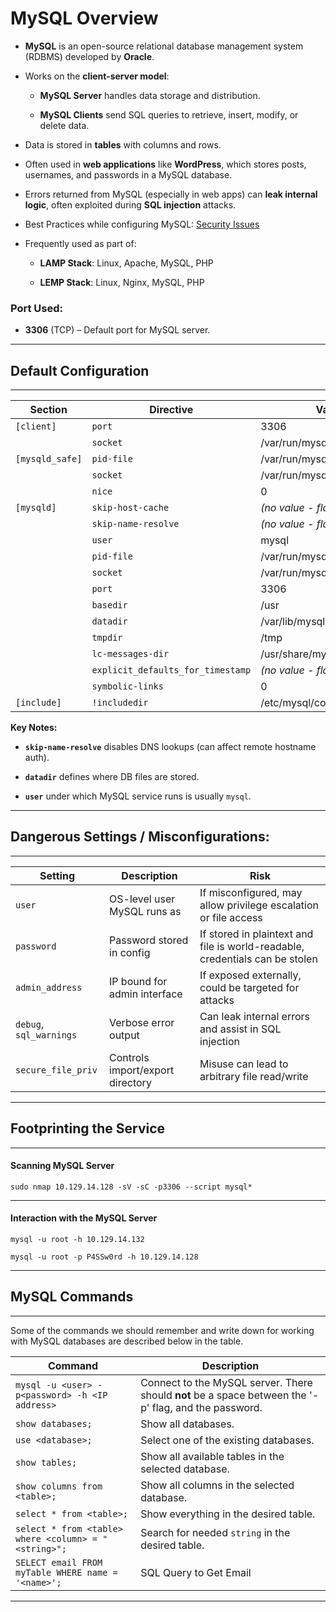 # MySQL Overview

- **MySQL** is an open-source relational database management system (RDBMS) developed by **Oracle**.
    
- Works on the **client-server model**:
    
    - **MySQL Server** handles data storage and distribution.
        
    - **MySQL Clients** send SQL queries to retrieve, insert, modify, or delete data.
        
- Data is stored in **tables** with columns and rows.
    
- Often used in **web applications** like **WordPress**, which stores posts, usernames, and passwords in a MySQL database.
    
- Errors returned from MySQL (especially in web apps) can **leak internal logic**, often exploited during **SQL injection** attacks.
    
- Best Practices while configuring MySQL: [Security Issues](https://dev.mysql.com/doc/refman/8.0/en/general-security-issues.html)
    
- Frequently used as part of:
    
    - **LAMP Stack**: Linux, Apache, MySQL, PHP
        
    - **LEMP Stack**: Linux, Nginx, MySQL, PHP
        

### Port Used:

- **3306** (TCP) – Default port for MySQL server.

* * *

## Default Configuration

* * *

| **Section** | **Directive** | **Value** |
| --- | --- | --- |
| `[client]` | `port` | 3306 |
|     | `socket` | /var/run/mysqld/mysqld.sock |
| `[mysqld_safe]` | `pid-file` | /var/run/mysqld/mysqld.pid |
|     | `socket` | /var/run/mysqld/mysqld.sock |
|     | `nice` | 0   |
| `[mysqld]` | `skip-host-cache` | *(no value - flag is set)* |
|     | `skip-name-resolve` | *(no value - flag is set)* |
|     | `user` | mysql |
|     | `pid-file` | /var/run/mysqld/mysqld.pid |
|     | `socket` | /var/run/mysqld/mysqld.sock |
|     | `port` | 3306 |
|     | `basedir` | /usr |
|     | `datadir` | /var/lib/mysql |
|     | `tmpdir` | /tmp |
|     | `lc-messages-dir` | /usr/share/mysql |
|     | `explicit_defaults_for_timestamp` | *(no value - flag is set)* |
|     | `symbolic-links` | 0   |
| `[include]` | `!includedir` | /etc/mysql/conf.d/ |

**Key Notes:**

- **`skip-name-resolve`** disables DNS lookups (can affect remote hostname auth).
    
- **`datadir`** defines where DB files are stored.
    
- **`user`** under which MySQL service runs is usually `mysql`.
    

* * *

## Dangerous Settings / Misconfigurations:

* * *

| Setting | Description | Risk |
| --- | --- | --- |
| `user` | OS-level user MySQL runs as | If misconfigured, may allow privilege escalation or file access |
| `password` | Password stored in config | If stored in plaintext and file is world-readable, credentials can be stolen |
| `admin_address` | IP bound for admin interface | If exposed externally, could be targeted for attacks |
| `debug`, `sql_warnings` | Verbose error output | Can leak internal errors and assist in SQL injection |
| `secure_file_priv` | Controls import/export directory | Misuse can lead to arbitrary file read/write |

* * *

## Footprinting the Service

* * *

#### Scanning MySQL Server

`sudo nmap 10.129.14.128 -sV -sC -p3306 --script mysql*`

* * *

#### Interaction with the MySQL Server

`mysql -u root -h 10.129.14.132`

`mysql -u root -p P4SSw0rd -h 10.129.14.128`

* * *

## MySQL Commands

* * *

Some of the commands we should remember and write down for working with MySQL databases are described below in the table.

| **Command** | **Description** |
| --- | --- |
| `mysql -u <user> -p<password> -h <IP address>` | Connect to the MySQL server. There should **not** be a space between the '-p' flag, and the password. |
| `show databases;` | Show all databases. |
| `use <database>;` | Select one of the existing databases. |
| `show tables;` | Show all available tables in the selected database. |
| `show columns from <table>;` | Show all columns in the selected database. |
| `select * from <table>;` | Show everything in the desired table. |
| `select * from <table> where <column> = "<string>";` | Search for needed `string` in the desired table. |
| `SELECT email FROM myTable WHERE name = '<name>';` | SQL Query to Get Email |

* * *

&nbsp;